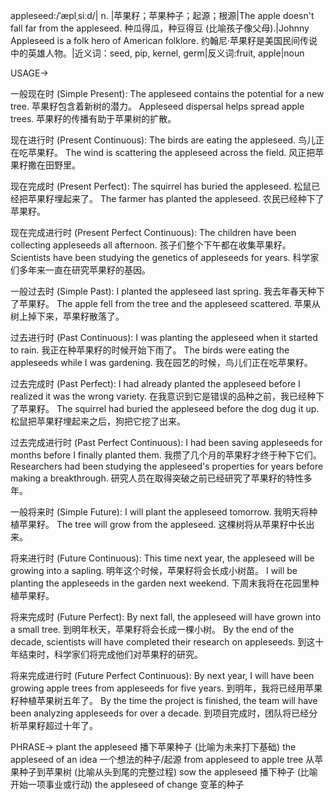 appleseed:/ˈæplˌsiːd/| n. |苹果籽；苹果种子；起源；根源|The apple doesn't fall far from the appleseed. 种瓜得瓜，种豆得豆 (比喻孩子像父母).|Johnny Appleseed is a folk hero of American folklore.  约翰尼·苹果籽是美国民间传说中的英雄人物。|近义词：seed, pip, kernel, germ|反义词:fruit, apple|noun


USAGE->

一般现在时 (Simple Present):
The appleseed contains the potential for a new tree. 苹果籽包含着新树的潜力。
Appleseed dispersal helps spread apple trees. 苹果籽的传播有助于苹果树的扩散。

现在进行时 (Present Continuous):
The birds are eating the appleseed. 鸟儿正在吃苹果籽。
The wind is scattering the appleseed across the field. 风正把苹果籽撒在田野里。

现在完成时 (Present Perfect):
The squirrel has buried the appleseed. 松鼠已经把苹果籽埋起来了。
The farmer has planted the appleseed. 农民已经种下了苹果籽。

现在完成进行时 (Present Perfect Continuous):
The children have been collecting appleseeds all afternoon. 孩子们整个下午都在收集苹果籽。
Scientists have been studying the genetics of appleseeds for years. 科学家们多年来一直在研究苹果籽的基因。

一般过去时 (Simple Past):
I planted the appleseed last spring. 我去年春天种下了苹果籽。
The apple fell from the tree and the appleseed scattered. 苹果从树上掉下来，苹果籽散落了。

过去进行时 (Past Continuous):
I was planting the appleseed when it started to rain. 我正在种苹果籽的时候开始下雨了。
The birds were eating the appleseeds while I was gardening.  我在园艺的时候，鸟儿们正在吃苹果籽。

过去完成时 (Past Perfect):
I had already planted the appleseed before I realized it was the wrong variety. 在我意识到它是错误的品种之前，我已经种下了苹果籽。
The squirrel had buried the appleseed before the dog dug it up. 松鼠把苹果籽埋起来之后，狗把它挖了出来。

过去完成进行时 (Past Perfect Continuous):
I had been saving appleseeds for months before I finally planted them.  我攒了几个月的苹果籽才终于种下它们。
Researchers had been studying the appleseed's properties for years before making a breakthrough.  研究人员在取得突破之前已经研究了苹果籽的特性多年。


一般将来时 (Simple Future):
I will plant the appleseed tomorrow. 我明天将种植苹果籽。
The tree will grow from the appleseed. 这棵树将从苹果籽中长出来。

将来进行时 (Future Continuous):
This time next year, the appleseed will be growing into a sapling. 明年这个时候，苹果籽将会长成小树苗。
I will be planting the appleseeds in the garden next weekend.  下周末我将在花园里种植苹果籽。

将来完成时 (Future Perfect):
By next fall, the appleseed will have grown into a small tree. 到明年秋天，苹果籽将会长成一棵小树。
By the end of the decade, scientists will have completed their research on appleseeds.  到这十年结束时，科学家们将完成他们对苹果籽的研究。

将来完成进行时 (Future Perfect Continuous):
By next year, I will have been growing apple trees from appleseeds for five years. 到明年，我将已经用苹果籽种植苹果树五年了。
By the time the project is finished, the team will have been analyzing appleseeds for over a decade. 到项目完成时，团队将已经分析苹果籽超过十年了。



PHRASE->
plant the appleseed  播下苹果种子 (比喻为未来打下基础)
the appleseed of an idea  一个想法的种子/起源
from appleseed to apple tree  从苹果种子到苹果树 (比喻从头到尾的完整过程)
sow the appleseed  播下种子 (比喻开始一项事业或行动)
the appleseed of change  变革的种子
